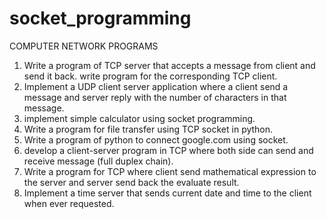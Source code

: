 # socket_programming
COMPUTER NETWORK PROGRAMS
1. Write a program of TCP server that accepts a message from  client and send it back. write program for the corresponding TCP client.
2. Implement a UDP client server application where a client send a message and server reply with the number of characters in that message.
3. implement simple calculator using socket programming.
4. Write a program for file transfer using TCP socket in python.
5. Write a program of python to connect google.com using socket.
6. develop a client-server program in TCP where both side can send and receive message (full duplex chain).
7. Write a program for TCP where client send mathematical expression to the server and server send back the evaluate result.
8. Implement a time server that sends current date and time to the client when ever requested.

